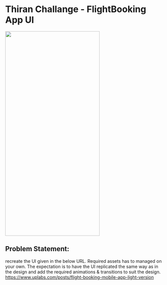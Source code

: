 # Thiran Challange - FlightBooking App UI

<img src=https://github.com/thedemonKingx1337/Thiran-Challenge-2-Github-API/assets/43701328/d116ee6c-0d52-41c7-94e6-51f069bb0e91 width="300" height="650"/>

## Problem Statement:

recreate the UI given in the below URL. Required assets has to 
managed on your own. The expectation is to have the UI replicated the same way as in the 
design and add the required animations & transitions to suit the design.
https://www.uplabs.com/posts/flight-booking-mobile-app-light-version
